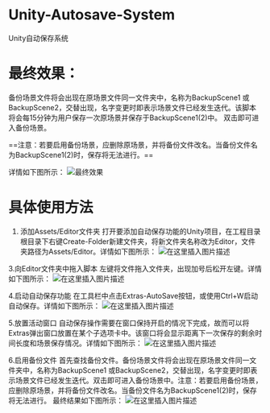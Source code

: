# Unity-Autosave-System
Unity自动保存系统
# 最终效果：
备份场景文件将会出现在原场景文件同一文件夹中，名称为BackupScene1 或BackupScene2，交替出现，名字变更时即表示场景文件已经发生迭代。该脚本将会每15分钟为用户保存一次原场景并保存于BackupScene1(2)中。
双击即可进入备份场景。

==注意：若要启用备份场景，应删除原场景，并将备份文件改名。当备份文件名为BackupScene1(2)时，保存将无法进行。==

详情如下图所示：
![最终效果](https://img-blog.csdnimg.cn/20200511212130336.png)
#	具体使用方法

 1. 添加Assets/Editor文件夹
打开要添加自动保存功能的Unity项目，在工程目录根目录下右键Create-Folder新建文件夹，将新文件夹名称改为Editor，文件夹路径为Assets/Editor。详情如下图所示：
![在这里插入图片描述](https://img-blog.csdnimg.cn/20200511212042726.png)

3.向Editor文件夹中拖入脚本
左键将文件拖入文件夹，出现加号后松开左键。详情如下图所示：
![在这里插入图片描述](https://img-blog.csdnimg.cn/20200511212345781.png)

4.启动自动保存功能
在工具栏中点击Extras-AutoSave按钮，或使用Ctrl+W启动自动保存。详情如下图所示：
![在这里插入图片描述](https://img-blog.csdnimg.cn/20200511212455415.png)

5.放置活动窗口
自动保存操作需要在窗口保持开启的情况下完成，故而可以将Extras弹出窗口放置在某个子选项卡中。该窗口将会显示距离下一次保存的剩余时间长度和场景保存情况。详情如下图所示：
![在这里插入图片描述](https://img-blog.csdnimg.cn/20200511212700897.png)

6.启用备份文件
首先查找备份文件。备份场景文件将会出现在原场景文件同一文件夹中，名称为BackupScene1 或BackupScene2，交替出现，名字变更时即表示场景文件已经发生迭代。双击即可进入备份场景中。注意：若要启用备份场景，应删除原场景，并将备份文件改名。当备份文件名为BackupScene1(2)时，保存将无法进行。
最终结果如下图所示：
![在这里插入图片描述](https://img-blog.csdnimg.cn/2020051121273974.png)

